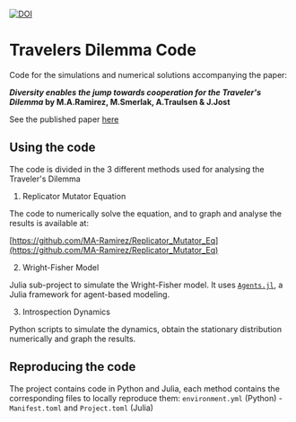 [![DOI](https://img.shields.io/badge/Paper-link-orange)](https://www.nature.com/articles/s41598-023-28600-5)

# Travelers Dilemma Code
Code for the simulations and numerical solutions accompanying the paper:

**_Diversity enables the jump towards cooperation for the Traveler's Dilemma_ by M.A.Ramirez, M.Smerlak, A.Traulsen & J.Jost**

See the published paper [here](https://www.nature.com/articles/s41598-023-28600-5)

## Using the code
The code is divided in the 3 different methods used for analysing the Traveler's Dilemma
1. Replicator Mutator Equation

The code to numerically solve the equation, and to graph and analyse the results is available at:

[https://github.com/MA-Ramirez/Replicator_Mutator_Eq](https://github.com/MA-Ramirez/Replicator_Mutator_Eq)

2. Wright-Fisher Model

Julia sub-project to simulate the Wright-Fisher model. It uses [`Agents.jl`](https://juliadynamics.github.io/Agents.jl/stable/), a Julia framework for agent-based modeling.

3. Introspection Dynamics

Python scripts to simulate the dynamics, obtain the stationary distribution numerically and graph the results. 

## Reproducing the code
The project contains code in Python and Julia, each method contains the corresponding files to locally reproduce them: `environment.yml` (Python) - `Manifest.toml` and `Project.toml` (Julia)
